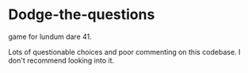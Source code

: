 # Dodge-the-questions
game for lundum dare 41.

Lots of questionable choices and poor commenting on this codebase. I don't recommend looking into it.
